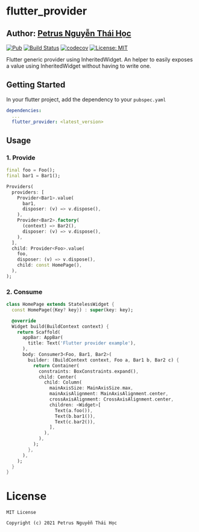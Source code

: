 # flutter_provider

## Author: [Petrus Nguyễn Thái Học](https://github.com/hoc081098)


[![Pub](https://img.shields.io/pub/v/flutter_provider.svg)](https://pub.dartlang.org/packages/flutter_provider)
[![Build Status](https://travis-ci.org/hoc081098/flutter_provider.svg?branch=master)](https://travis-ci.org/hoc081098/flutter_provider)
[![codecov](https://codecov.io/gh/hoc081098/flutter_provider/branch/master/graph/badge.svg?token=BG7WmxRnbi)](https://codecov.io/gh/hoc081098/flutter_provider)
[![License: MIT](https://img.shields.io/badge/License-MIT-yellow.svg)](https://opensource.org/licenses/MIT)


Flutter generic provider using InheritedWidget. An helper to easily exposes a value using InheritedWidget without having to write one.

## Getting Started

In your flutter project, add the dependency to your `pubspec.yaml`

```yaml
dependencies:
  ...
  flutter_provider: <latest_version>
```

## Usage

### 1. Provide

```dart
final foo = Foo();
final bar1 = Bar1();

Providers(
  providers: [
    Provider<Bar1>.value(
      bar1,
      disposer: (v) => v.dispose(),
    ),
    Provider<Bar2>.factory(
      (context) => Bar2(),
      disposer: (v) => v.dispose(),
    ),
  ],
  child: Provider<Foo>.value(
    foo,
    disposer: (v) => v.dispose(),
    child: const HomePage(),
  ),
);
```

### 2. Consume

```dart
class HomePage extends StatelessWidget {
  const HomePage({Key? key}) : super(key: key);

  @override
  Widget build(BuildContext context) {
    return Scaffold(
      appBar: AppBar(
        title: Text('Flutter provider example'),
      ),
      body: Consumer3<Foo, Bar1, Bar2>(
        builder: (BuildContext context, Foo a, Bar1 b, Bar2 c) {
          return Container(
            constraints: BoxConstraints.expand(),
            child: Center(
              child: Column(
                mainAxisSize: MainAxisSize.max,
                mainAxisAlignment: MainAxisAlignment.center,
                crossAxisAlignment: CrossAxisAlignment.center,
                children: <Widget>[
                  Text(a.foo()),
                  Text(b.bar1()),
                  Text(c.bar2()),
                ],
              ),
            ),
          );
        },
      ),
    );
  }
}
```

# License
    MIT License
    
    Copyright (c) 2021 Petrus Nguyễn Thái Học